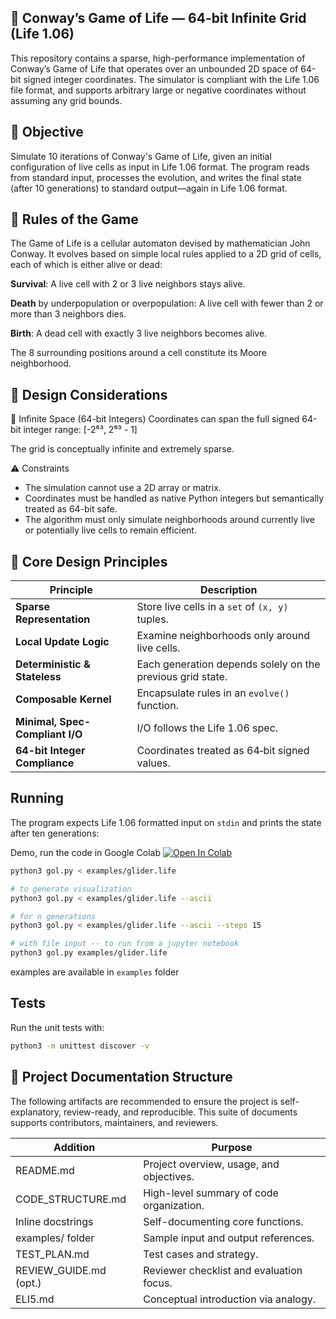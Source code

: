 ## 🧬 Conway’s Game of Life — 64-bit Infinite Grid (Life 1.06)
This repository contains a sparse, high-performance implementation of Conway’s Game of Life that operates over an unbounded 2D space of 64-bit signed integer coordinates. The simulator is compliant with the Life 1.06 file format, and supports arbitrary large or negative coordinates without assuming any grid bounds.

## 🎯 Objective
Simulate 10 iterations of Conway's Game of Life, given an initial configuration of live cells as input in Life 1.06 format. The program reads from standard input, processes the evolution, and writes the final state (after 10 generations) to standard output—again in Life 1.06 format.

## 📜 Rules of the Game
The Game of Life is a cellular automaton devised by mathematician John Conway. It evolves based on simple local rules applied to a 2D grid of cells, each of which is either alive or dead:

**Survival**: A live cell with 2 or 3 live neighbors stays alive.

**Death** by underpopulation or overpopulation: A live cell with fewer than 2 or more than 3 neighbors dies.

**Birth**: A dead cell with exactly 3 live neighbors becomes alive.

The 8 surrounding positions around a cell constitute its Moore neighborhood.

## 🧠 Design Considerations
📏 Infinite Space (64-bit Integers)
Coordinates can span the full signed 64-bit integer range:
[-2⁶³, 2⁶³ - 1]

The grid is conceptually infinite and extremely sparse.

⚠️ Constraints
- The simulation cannot use a 2D array or matrix.
- Coordinates must be handled as native Python integers but semantically treated as 64-bit safe.
- The algorithm must only simulate neighborhoods around currently live or potentially live cells to remain efficient.

## 🧱 Core Design Principles
| Principle                     | Description |
| ----------------------------- | --------------------------------------------------------------- |
| **Sparse Representation**     | Store live cells in a `set` of `(x, y)` tuples. |
| **Local Update Logic**        | Examine neighborhoods only around live cells. |
| **Deterministic & Stateless** | Each generation depends solely on the previous grid state. |
| **Composable Kernel**         | Encapsulate rules in an `evolve()` function. |
| **Minimal, Spec-Compliant I/O** | I/O follows the Life 1.06 spec. |
| **64-bit Integer Compliance** | Coordinates treated as 64‑bit signed values. |

## Running

The program expects Life 1.06 formatted input on `stdin` and prints the
state after ten generations:

Demo, run the code in Google Colab [![Open In Colab](https://colab.research.google.com/assets/colab-badge.svg)](https://colab.research.google.com/github/tanaysd/conway-gol/blob/main/conway_gol_nb.ipynb)

```bash
python3 gol.py < examples/glider.life
```

```bash
# to generate visualization
python3 gol.py < examples/glider.life --ascii
```

```bash
# for n generations
python3 gol.py < examples/glider.life --ascii --steps 15
```
```bash
# with file input -- to run from a jupyter notebook
python3 gol.py examples/glider.life
```

examples are available in `examples` folder

## Tests

Run the unit tests with:

```bash
python3 -m unittest discover -v
```
## 📂 Project Documentation Structure

The following artifacts are recommended to ensure the project is self-explanatory, review-ready, and reproducible. This suite of documents supports contributors, maintainers, and reviewers.

| Addition               | Purpose|
| ---------------------- | -----------------------------------------------------|
| README.md              | Project overview, usage, and objectives.|
| CODE_STRUCTURE.md      | High-level summary of code organization.|
| Inline docstrings      | Self-documenting core functions.|
| examples/ folder       | Sample input and output references.|
| TEST_PLAN.md           | Test cases and strategy.|
| REVIEW_GUIDE.md (opt.) | Reviewer checklist and evaluation focus.|
| ELI5.md                | Conceptual introduction via analogy.|
